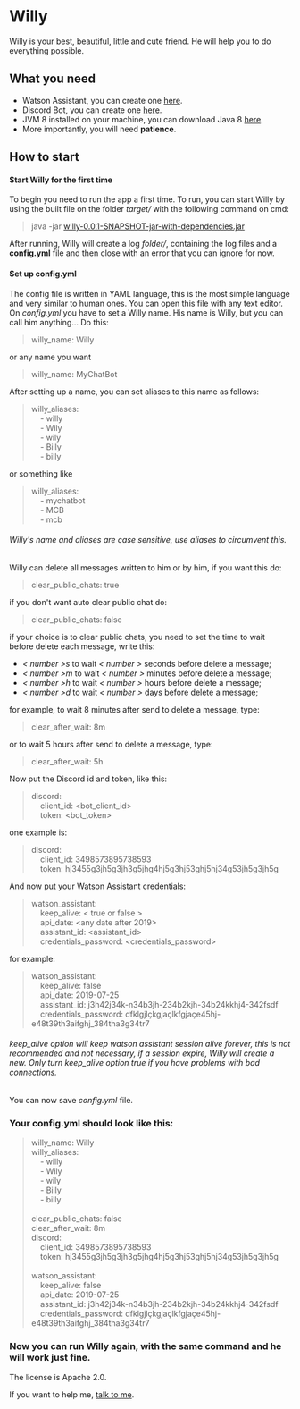 # Willy
Willy is your best, beautiful, little and cute friend. He will help you to do everything possible.

## What you need

 * Watson Assistant, you can create one [here](https://assistant-us-south.watsonplatform.net/).
 * Discord Bot, you can create one [here](https://discordapp.com/developers/applications/).
 * JVM 8 installed on your machine, you can download Java 8 [here](https://www.java.com/en/download/).
 * More importantly, you will need **patience**.

## How to start

#### Start Willy for the first time
To begin you need to run the app a first time. To run, you can start Willy by using the built file on the folder *target/* with the following command on cmd:
> java -jar [willy-0.0.1-SNAPSHOT-jar-with-dependencies.jar](target/willy-0.0.1-SNAPSHOT-jar-with-dependencies.jar)

After running, Willy will create a log *folder/*, containing the log files and a **config.yml** file and then close with an error that you can ignore for now.

#### Set up config.yml
The config file is written in YAML language, this is the most simple language and very similar to human ones. You can open this file with any text editor. On *config.yml* you have to set a Willy name. His name is Willy, but you can call him anything... Do this:
>willy_name: Willy

or any name you want

>willy_name: MyChatBot

After setting up a name, you can set aliases to this name as follows:
>willy_aliases:<br>
>&nbsp;&nbsp;&nbsp;&nbsp;- willy<br>
>&nbsp;&nbsp;&nbsp;&nbsp;- Wily<br>
>&nbsp;&nbsp;&nbsp;&nbsp;- wily<br>
>&nbsp;&nbsp;&nbsp;&nbsp;- Billy<br>
>&nbsp;&nbsp;&nbsp;&nbsp;- billy

or something like

>willy_aliases:<br>
>&nbsp;&nbsp;&nbsp;&nbsp;- mychatbot<br>
>&nbsp;&nbsp;&nbsp;&nbsp;- MCB<br>
>&nbsp;&nbsp;&nbsp;&nbsp;- mcb

###### Willy's name and aliases are case sensitive, use aliases to circumvent this.

Willy can delete all messages written to him or by him, if you want this do:
>clear_public_chats: true

if you don't want auto clear public chat do:
>clear_public_chats: false

if your choice is to clear public chats, you need to set the time to wait before delete each message, write this:
* *< number >s* to wait *< number >* seconds before delete a message;
* *< number >m* to wait *< number >* minutes before delete a message;
* *< number >h* to wait *< number >* hours before delete a message;
* *< number >d* to wait *< number >* days before delete a message;

for example, to wait 8 minutes after send to delete a message, type:
>clear_after_wait: 8m

or to wait 5 hours after send to delete a message, type:
>clear_after_wait: 5h

Now put the Discord id and token, like this:
>discord:<br>
>&nbsp;&nbsp;&nbsp;&nbsp;client_id: <bot_client_id><br>
>&nbsp;&nbsp;&nbsp;&nbsp;token: <bot_token>

one example is:

>discord:<br>
>&nbsp;&nbsp;&nbsp;&nbsp;client_id: 3498573895738593<br>
>&nbsp;&nbsp;&nbsp;&nbsp;token: hj3455g3jh5g3jh3g5jhg4hj5g3hj53ghj5hj34g53jh5g3jh5g<br>

And now put your Watson Assistant credentials:

>watson_assistant:<br>
>&nbsp;&nbsp;&nbsp;&nbsp;keep_alive: < true or false ><br>
>&nbsp;&nbsp;&nbsp;&nbsp;api_date: <any date after 2019><br>
>&nbsp;&nbsp;&nbsp;&nbsp;assistant_id: <assistant_id><br>
>&nbsp;&nbsp;&nbsp;&nbsp;credentials_password: <credentials_password><br>

for example:

>watson_assistant:<br>
>&nbsp;&nbsp;&nbsp;&nbsp;keep_alive: false<br>
>&nbsp;&nbsp;&nbsp;&nbsp;api_date: 2019-07-25<br>
>&nbsp;&nbsp;&nbsp;&nbsp;assistant_id: j3h42j34k-n34b3jh-234b2kjh-34b24kkhj4-342fsdf<br>
>&nbsp;&nbsp;&nbsp;&nbsp;credentials_password: dfklgjlçkgjaçlkfgjaçe45hj-e48t39th3aifghj_384tha3g34tr7

###### *keep_alive* option will keep watson assistant session alive forever, this is not recommended and not necessary, if a session expire, Willy will create a new. Only turn *keep_alive* option true if you have problems with bad connections.

You can now save *config.yml* file.

### Your config.yml should look like this:

>willy_name: Willy<br>
>willy_aliases:<br>
>&nbsp;&nbsp;&nbsp;&nbsp;- willy<br>
>&nbsp;&nbsp;&nbsp;&nbsp;- Wily<br>
>&nbsp;&nbsp;&nbsp;&nbsp;- wily<br>
>&nbsp;&nbsp;&nbsp;&nbsp;- Billy<br>
>&nbsp;&nbsp;&nbsp;&nbsp;- billy<br>
><br>
>clear_public_chats: false
><br>
>clear_after_wait: 8m
><br>
>discord:<br>
>&nbsp;&nbsp;&nbsp;&nbsp;client_id: 3498573895738593<br>
>&nbsp;&nbsp;&nbsp;&nbsp;token: hj3455g3jh5g3jh3g5jhg4hj5g3hj53ghj5hj34g53jh5g3jh5g<br>
><br>
>watson_assistant:<br>
>&nbsp;&nbsp;&nbsp;&nbsp;keep_alive: false<br>
>&nbsp;&nbsp;&nbsp;&nbsp;api_date: 2019-07-25<br>
>&nbsp;&nbsp;&nbsp;&nbsp;assistant_id: j3h42j34k-n34b3jh-234b2kjh-34b24kkhj4-342fsdf<br>
>&nbsp;&nbsp;&nbsp;&nbsp;credentials_password: dfklgjlçkgjaçlkfgjaçe45hj-e48t39th3aifghj_384tha3g34tr7<br>
>

### Now you can run Willy again, with the same command and he will work just fine.


The license is Apache 2.0.

If you want to help me, [talk to me](https://jwdouglas.net/contact/).


